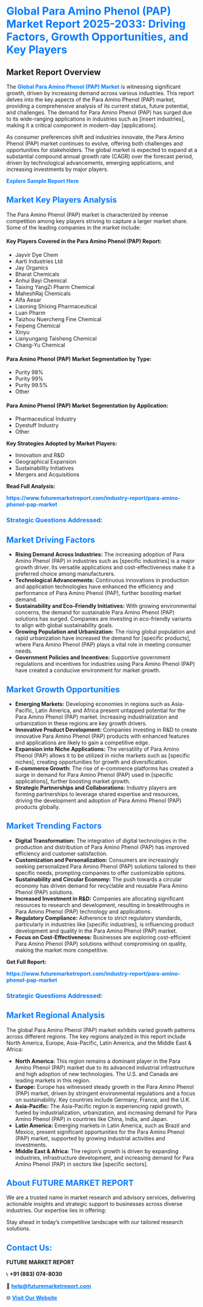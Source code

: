 <h1 style="color: #007BFF;">Global Para Amino Phenol (PAP) Market Report 2025-2033: Driving Factors, Growth Opportunities, and Key Players</h1>

<section id="overview">
<h2>Market Report Overview</h2>
<p>The <a href="https://www.futuremarketreport.com/industry-report/para-amino-phenol-pap-market" style="color: #007BFF; text-decoration: none;"><strong>Global Para Amino Phenol (PAP) Market</strong></a> is witnessing significant growth, driven by increasing demand across various industries. This report delves into the key aspects of the Para Amino Phenol (PAP) market, providing a comprehensive analysis of its current status, future potential, and challenges. The demand for Para Amino Phenol (PAP) has surged due to its wide-ranging applications in industries such as [insert industries], making it a critical component in modern-day [applications].</p>
<p>As consumer preferences shift and industries innovate, the Para Amino Phenol (PAP) market continues to evolve, offering both challenges and opportunities for stakeholders. The global market is expected to expand at a substantial compound annual growth rate (CAGR) over the forecast period, driven by technological advancements, emerging applications, and increasing investments by major players.</p>
</section>

<section id="overview">
<p><a href="https://www.futuremarketreport.com/request-sample/reportId=90973" style="color: #007BFF; text-decoration: none;"><strong>Explore Sample Report Here</strong></a></p>
</section>

<section id="key-players">
<h2 style="color: #007BFF;">Market Key Players Analysis</h2>
<p>The Para Amino Phenol (PAP) market is characterized by intense competition among key players striving to capture a larger market share. Some of the leading companies in the market include:</p>
<h4>Key Players Covered in the Para Amino Phenol (PAP) Report:</h4>
<ul><li>Jayvir Dye Chem</li><li>Aarti Industries Ltd</li><li>Jay Organics</li><li>Bharat Chemicals</li><li>Anhui Bayi Chemical</li><li>Taixing YangZi Pharm Chemical</li><li>MaheshRaj Chemicals</li><li>Alfa Aesar</li><li>Liaoning Shixing Pharmaceutical</li><li>Luan Pharm</li><li>Taizhou Nuercheng Fine Chemical</li><li>Feipeng Chemical</li><li>Xinyu</li><li>Lianyungang Taisheng Chemical</li><li>Chang-Yu Chemical</li></ul>
<h4>Para Amino Phenol (PAP) Market Segmentation by Type:</h4>
<ul><li>Purity 98%</li><li>Purity 99%</li><li>Purity 99.5%</li><li>Other</li></ul>

<h4>Para Amino Phenol (PAP) Market Segmentation by Application:</h4>
<ul><li>Pharmaceutical Industry</li><li>Dyestuff Industry</li><li>Other</li></ul>
<p><strong>Key Strategies Adopted by Market Players:</strong></p>
<ul>
<li>Innovation and R&D</li>
<li>Geographical Expansion</li>
<li>Sustainability Initiatives</li>
<li>Mergers and Acquisitions</li>
</ul>
</section>

<section>
<p><strong>Read Full Analysis: </strong></p><a href="https://www.futuremarketreport.com/industry-report/para-amino-phenol-pap-market" style="color: #007BFF; text-decoration: none;"><strong>https://www.futuremarketreport.com/industry-report/para-amino-phenol-pap-market</strong></a>
<h3 style="color: #007BFF;">Strategic Questions Addressed:</h3>
</section>

<section id="driving-factors">
<h2 style="color: #007BFF;">Market Driving Factors</h2>
<ul>
<li><strong>Rising Demand Across Industries:</strong> The increasing adoption of Para Amino Phenol (PAP) in industries such as [specific industries] is a major growth driver. Its versatile applications and cost-effectiveness make it a preferred choice among manufacturers.</li>
<li><strong>Technological Advancements:</strong> Continuous innovations in production and application technologies have enhanced the efficiency and performance of Para Amino Phenol (PAP), further boosting market demand.</li>
<li><strong>Sustainability and Eco-Friendly Initiatives:</strong> With growing environmental concerns, the demand for sustainable Para Amino Phenol (PAP) solutions has surged. Companies are investing in eco-friendly variants to align with global sustainability goals.</li>
<li><strong>Growing Population and Urbanization:</strong> The rising global population and rapid urbanization have increased the demand for [specific products], where Para Amino Phenol (PAP) plays a vital role in meeting consumer needs.</li>
<li><strong>Government Policies and Incentives:</strong> Supportive government regulations and incentives for industries using Para Amino Phenol (PAP) have created a conducive environment for market growth.</li>
</ul>
</section>

<section id="growth-opportunities">
<h2 style="color: #007BFF;">Market Growth Opportunities</h2>
<ul>
<li><strong>Emerging Markets:</strong> Developing economies in regions such as Asia-Pacific, Latin America, and Africa present untapped potential for the Para Amino Phenol (PAP) market. Increasing industrialization and urbanization in these regions are key growth drivers.</li>
<li><strong>Innovative Product Development:</strong> Companies investing in R&D to create innovative Para Amino Phenol (PAP) products with enhanced features and applications are likely to gain a competitive edge.</li>
<li><strong>Expansion into Niche Applications:</strong> The versatility of Para Amino Phenol (PAP) allows it to be utilized in niche markets such as [specific niches], creating opportunities for growth and diversification.</li>
<li><strong>E-commerce Growth:</strong> The rise of e-commerce platforms has created a surge in demand for Para Amino Phenol (PAP) used in [specific applications], further boosting market growth.</li>
<li><strong>Strategic Partnerships and Collaborations:</strong> Industry players are forming partnerships to leverage shared expertise and resources, driving the development and adoption of Para Amino Phenol (PAP) products globally.</li>
</ul>
</section>

<section id="trending-factors">
<h2 style="color: #007BFF;">Market Trending Factors</h2>
<ul>
<li><strong>Digital Transformation:</strong> The integration of digital technologies in the production and distribution of Para Amino Phenol (PAP) has improved efficiency and customer satisfaction.</li>
<li><strong>Customization and Personalization:</strong> Consumers are increasingly seeking personalized Para Amino Phenol (PAP) solutions tailored to their specific needs, prompting companies to offer customizable options.</li>
<li><strong>Sustainability and Circular Economy:</strong> The push towards a circular economy has driven demand for recyclable and reusable Para Amino Phenol (PAP) solutions.</li>
<li><strong>Increased Investment in R&D:</strong> Companies are allocating significant resources to research and development, resulting in breakthroughs in Para Amino Phenol (PAP) technology and applications.</li>
<li><strong>Regulatory Compliance:</strong> Adherence to strict regulatory standards, particularly in industries like [specific industries], is influencing product development and quality in the Para Amino Phenol (PAP) market.</li>
<li><strong>Focus on Cost-Effectiveness:</strong> Businesses are exploring cost-efficient Para Amino Phenol (PAP) solutions without compromising on quality, making the market more competitive.</li>
</ul>
</section>

<section>
<p><strong>Get Full Report: </strong></p><a href="https://www.futuremarketreport.com/industry-report/para-amino-phenol-pap-market" style="color: #007BFF; text-decoration: none;"><strong>https://www.futuremarketreport.com/industry-report/para-amino-phenol-pap-market</strong></a>
<h3 style="color: #007BFF;">Strategic Questions Addressed:</h3>
</section>


<section id="regional-analysis">
<h2 style="color: #007BFF;">Market Regional Analysis</h2>
<p>The global Para Amino Phenol (PAP) market exhibits varied growth patterns across different regions. The key regions analyzed in this report include North America, Europe, Asia-Pacific, Latin America, and the Middle East & Africa:</p>
<ul>
<li><strong>North America:</strong> This region remains a dominant player in the Para Amino Phenol (PAP) market due to its advanced industrial infrastructure and high adoption of new technologies. The U.S. and Canada are leading markets in this region.</li>
<li><strong>Europe:</strong> Europe has witnessed steady growth in the Para Amino Phenol (PAP) market, driven by stringent environmental regulations and a focus on sustainability. Key countries include Germany, France, and the U.K.</li>
<li><strong>Asia-Pacific:</strong> The Asia-Pacific region is experiencing rapid growth, fueled by industrialization, urbanization, and increasing demand for Para Amino Phenol (PAP) in countries like China, India, and Japan.</li>
<li><strong>Latin America:</strong> Emerging markets in Latin America, such as Brazil and Mexico, present significant opportunities for the Para Amino Phenol (PAP) market, supported by growing industrial activities and investments.</li>
<li><strong>Middle East & Africa:</strong> The region’s growth is driven by expanding industries, infrastructure development, and increasing demand for Para Amino Phenol (PAP) in sectors like [specific sectors].</li>
</ul>
</section>

<footer>
<h2 style="color: #007BFF;">About FUTURE MARKET REPORT</h2>
<p>We are a trusted name in market research and advisory services, delivering actionable insights and strategic support to businesses across diverse industries. Our expertise lies in offering:</p>

<p>Stay ahead in today’s competitive landscape with our tailored research solutions.</p>

<h2 style="color: #007BFF;">Contact Us:</h2>
<p><strong>FUTURE MARKET REPORT</strong></p>
<p>📞 <strong>+91 (883) 074-8030</strong></p>
<p>📧 <strong><a href="mailto:help@futuremarketreport.com" style="color: #007BFF;">help@futuremarketreport.com</a></strong></p>
<p>🌐 <strong><a href="https://www.futuremarketreport.com/" style="color: #007BFF;">Visit Our Website</a></strong></p>
</footer>